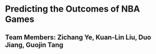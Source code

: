 # Predicting the Outcomes of NBA Games
## Team Members: Zichang Ye, Kuan-Lin Liu, Duo Jiang, Guojin Tang

